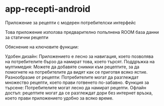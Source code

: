 # app-recepti-android
Приложение за рецепти с модерен потребителски интерфейс

Това приложение използва предварително попълнена ROOM база данни за статични рецепти

Обяснение на ключовите функции:

Удобен дизайн: Приложението е лесно за навигация, което позволява на потребителите бързо да намират това, което търсят.
Поддръжка на мултимедия: Можете да добавяте снимки към рецептите, за да помогнете на потребителите да видят как се приготвя всяко ястие.
Разнообразие от рецепти: Потребителите могат да разглеждат множество рецепти, което прави готвенето по-забавно.
Функция за търсене: Потребителите могат лесно да намират рецепти.
Офлайн достъп: рецептите могат да се разглеждат дори без интернет връзка, което прави приложението удобно за всяко време.

